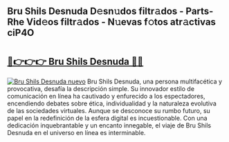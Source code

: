 ## Bru Shils Desnuda D𝚎sn𝚞dos filtr𝚊dos - Parts-Rhe Vid𝚎os filtr𝚊dos - N𝚞evas f𝚘tos atr𝚊ctivas ciP4O

# <h2><a href="http://mb6m6mz.tromn.icu/?c=Bru+Shils+Desnuda">🔗👉👉👉 Bru Shils Desnuda 🔗🔗</a></h2>

[![Bru Shils Desnuda nuevo](https://i.imgur.com/pEAQMta.gif)](http://mb6m6mz.tromn.icu/?c=Bru+Shils+Desnuda)
Bru Shils Desnuda, una persona multifacética y provocativa, desafía la descripción simple. Su innovador estilo de comunicación en línea ha cautivado y enfurecido a los espectadores, encendiendo debates sobre ética, individualidad y la naturaleza evolutiva de las sociedades virtuales. Aunque se desconoce su rumbo futuro, su papel en la redefinición de la esfera digital es incuestionable. Con una dedicación inquebrantable y un encanto innegable, el viaje de Bru Shils Desnuda en el universo en línea es interminable.
